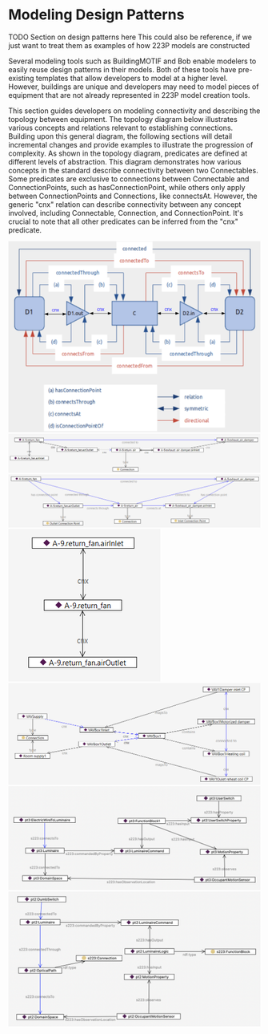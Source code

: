# Modeling Design Patterns

TODO Section on design patterns here
This could also be reference, if we just want to treat them as examples of how 223P models are constructed

Several modeling tools such as BuildingMOTIF and Bob enable modelers to easily reuse design patterns in their models. Both of these tools have pre-existing templates that allow developers to model at a higher level. However, buildings are unique and developers may need to model pieces of equipment that are not already represented in 223P model creation tools. 

This section guides developers on modeling connectivity and describing the topology between equipment. The topology diagram below illustrates various concepts and relations relevant to establishing connections. Building upon this general diagram, the following sections will detail incremental changes and provide examples to illustrate the progression of complexity. As shown in the topology diagram, predicates are defined at different levels of abstraction. This diagram demonstrates how various concepts in the standard describe connectivity between two Connectables. Some predicates are exclusive to connections between Connectable and ConnectionPoints, such as hasConnectionPoint, while others only apply between ConnectionPoints and Connections, like connectsAt. However, the generic "cnx" relation can describe connectivity between any concept involved, including Connectable, Connection, and ConnectionPoint. It's crucial to note that all other predicates can be inferred from the "cnx" predicate.

![TopologyDiagram](figures/guides-TopologyDiagram.png)
![Connection1](figures/guides-Connection1.png)
![Connection2](figures/guides-Connection2.png)
![BasicCnx](figures/guides-BasicCnx.png)
![Containment](figures/guides-Containment.png)
![UserSwitch](figures/guides-UserSwitch.png)
![DumbSwitch](figures/guides-DumbSwitch.png)




